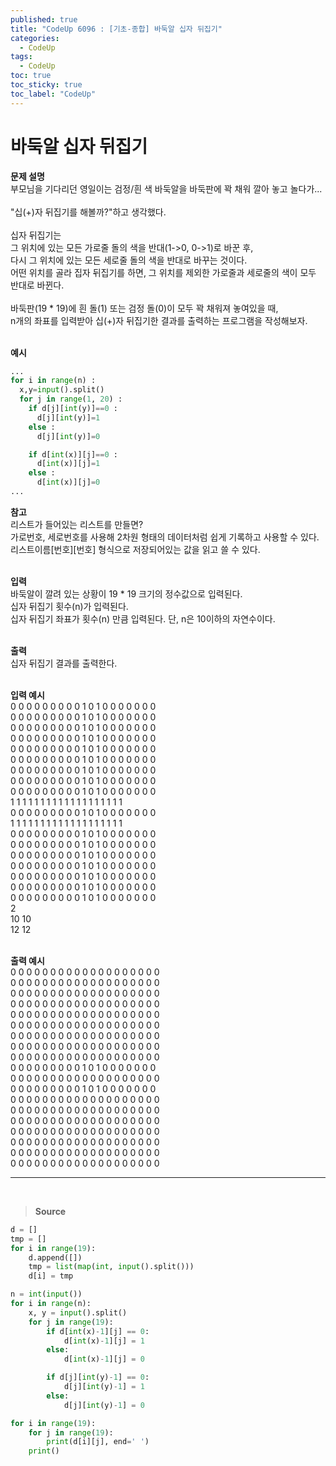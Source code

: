 ```yaml
---
published: true
title: "CodeUp 6096 : [기초-종합] 바둑알 십자 뒤집기"
categories:
  - CodeUp
tags:
  - CodeUp
toc: true
toc_sticky: true
toc_label: "CodeUp"
---
```


# 바둑알 십자 뒤집기

**문제 설명**  
부모님을 기다리던 영일이는 검정/흰 색 바둑알을 바둑판에 꽉 채워 깔아 놓고 놀다가...  
<br>
"십(+)자 뒤집기를 해볼까?"하고 생각했다.  
<br>
십자 뒤집기는  
그 위치에 있는 모든 가로줄 돌의 색을 반대(1->0, 0->1)로 바꾼 후,  
다시 그 위치에 있는 모든 세로줄 돌의 색을 반대로 바꾸는 것이다.  
어떤 위치를 골라 집자 뒤집기를 하면, 그 위치를 제외한 가로줄과 세로줄의 색이 모두 반대로 바뀐다.  
<br>
바둑판(19 \* 19)에 흰 돌(1) 또는 검정 돌(0)이 모두 꽉 채워져 놓여있을 때,  
n개의 좌표를 입력받아 십(+)자 뒤집기한 결과를 출력하는 프로그램을 작성해보자.  
<br>

**예시**

```python
...
for i in range(n) :
  x,y=input().split()
  for j in range(1, 20) :
    if d[j][int(y)]==0 :
      d[j][int(y)]=1
    else :
      d[j][int(y)]=0

    if d[int(x)][j]==0 :
      d[int(x)][j]=1
    else :
      d[int(x)][j]=0
...
```

**참고**  
리스트가 들어있는 리스트를 만들면?  
가로번호, 세로번호를 사용해 2차원 형태의 데이터처럼 쉽게 기록하고 사용할 수 있다.  
리스트이름[번호][번호] 형식으로 저장되어있는 값을 읽고 쓸 수 있다.  
<br>

**입력**  
바둑알이 깔려 있는 상황이 19 \* 19 크기의 정수값으로 입력된다.  
십자 뒤집기 횟수(n)가 입력된다.  
십자 뒤집기 좌표가 횟수(n) 만큼 입력된다. 단, n은 10이하의 자연수이다.  
<br>

**출력**  
십자 뒤집기 결과를 출력한다.  
<br>

**입력 예시**  
0 0 0 0 0 0 0 0 0 1 0 1 0 0 0 0 0 0 0  
0 0 0 0 0 0 0 0 0 1 0 1 0 0 0 0 0 0 0  
0 0 0 0 0 0 0 0 0 1 0 1 0 0 0 0 0 0 0  
0 0 0 0 0 0 0 0 0 1 0 1 0 0 0 0 0 0 0  
0 0 0 0 0 0 0 0 0 1 0 1 0 0 0 0 0 0 0  
0 0 0 0 0 0 0 0 0 1 0 1 0 0 0 0 0 0 0  
0 0 0 0 0 0 0 0 0 1 0 1 0 0 0 0 0 0 0  
0 0 0 0 0 0 0 0 0 1 0 1 0 0 0 0 0 0 0  
0 0 0 0 0 0 0 0 0 1 0 1 0 0 0 0 0 0 0  
1 1 1 1 1 1 1 1 1 1 1 1 1 1 1 1 1 1 1  
0 0 0 0 0 0 0 0 0 1 0 1 0 0 0 0 0 0 0  
1 1 1 1 1 1 1 1 1 1 1 1 1 1 1 1 1 1 1  
0 0 0 0 0 0 0 0 0 1 0 1 0 0 0 0 0 0 0  
0 0 0 0 0 0 0 0 0 1 0 1 0 0 0 0 0 0 0  
0 0 0 0 0 0 0 0 0 1 0 1 0 0 0 0 0 0 0  
0 0 0 0 0 0 0 0 0 1 0 1 0 0 0 0 0 0 0  
0 0 0 0 0 0 0 0 0 1 0 1 0 0 0 0 0 0 0  
0 0 0 0 0 0 0 0 0 1 0 1 0 0 0 0 0 0 0  
0 0 0 0 0 0 0 0 0 1 0 1 0 0 0 0 0 0 0  
2  
10 10  
12 12  
<br>

**출력 예시**  
0 0 0 0 0 0 0 0 0 0 0 0 0 0 0 0 0 0 0  
0 0 0 0 0 0 0 0 0 0 0 0 0 0 0 0 0 0 0  
0 0 0 0 0 0 0 0 0 0 0 0 0 0 0 0 0 0 0  
0 0 0 0 0 0 0 0 0 0 0 0 0 0 0 0 0 0 0  
0 0 0 0 0 0 0 0 0 0 0 0 0 0 0 0 0 0 0  
0 0 0 0 0 0 0 0 0 0 0 0 0 0 0 0 0 0 0  
0 0 0 0 0 0 0 0 0 0 0 0 0 0 0 0 0 0 0  
0 0 0 0 0 0 0 0 0 0 0 0 0 0 0 0 0 0 0  
0 0 0 0 0 0 0 0 0 0 0 0 0 0 0 0 0 0 0  
0 0 0 0 0 0 0 0 0 1 0 1 0 0 0 0 0 0 0  
0 0 0 0 0 0 0 0 0 0 0 0 0 0 0 0 0 0 0  
0 0 0 0 0 0 0 0 0 1 0 1 0 0 0 0 0 0 0  
0 0 0 0 0 0 0 0 0 0 0 0 0 0 0 0 0 0 0  
0 0 0 0 0 0 0 0 0 0 0 0 0 0 0 0 0 0 0  
0 0 0 0 0 0 0 0 0 0 0 0 0 0 0 0 0 0 0  
0 0 0 0 0 0 0 0 0 0 0 0 0 0 0 0 0 0 0  
0 0 0 0 0 0 0 0 0 0 0 0 0 0 0 0 0 0 0  
0 0 0 0 0 0 0 0 0 0 0 0 0 0 0 0 0 0 0  
0 0 0 0 0 0 0 0 0 0 0 0 0 0 0 0 0 0 0

---

<br>

> **Source**

```python
d = []
tmp = []
for i in range(19):
    d.append([])
    tmp = list(map(int, input().split()))
    d[i] = tmp

n = int(input())
for i in range(n):
    x, y = input().split()
    for j in range(19):
        if d[int(x)-1][j] == 0:
            d[int(x)-1][j] = 1
        else:
            d[int(x)-1][j] = 0

        if d[j][int(y)-1] == 0:
            d[j][int(y)-1] = 1
        else:
            d[j][int(y)-1] = 0

for i in range(19):
    for j in range(19):
        print(d[i][j], end=' ')
    print()
```
